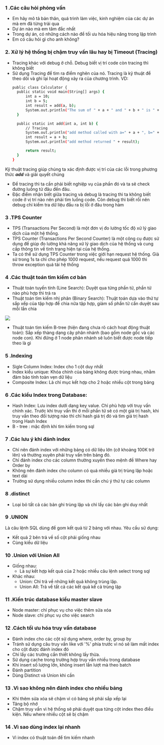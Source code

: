 ### 1 .Các câu hỏi phỏng vấn
- Em hãy mô tả bản thân, quá trình làm việc, kinh nghiệm của các dự án mà em đã từng trải qua
- Dự án nào mà em tâm đắc nhất
- Trong dự án, có những cách nào để tối ưu hóa hiệu năng trong lập trình
- Em có câu hỏi gì cho anh không?

### 2. Xử lý hệ thống bị chậm truy vấn lâu hay bị Timeout (Tracing)
- Tracing khác với debug ở chỗ. Debug biết vị trí code còn tracing thì không biết
- Sử dụng Tracing để tìm ra điểm nghẽn của nó. Tracing là kỹ thuật để theo dõi và ghi lại hoạt động xảy ra của chương trình. VD:
  ```sh
  public class Calculator {
    public static void main(String[] args) {
        int a = 10;
        int b = 5;
        int result = add(a, b);
        System.out.println("The sum of " + a + " and " + b + " is " + result);
    }

    public static int add(int a, int b) {
        // Tracing
        System.out.println("add method called with a=" + a + ", b=" + b);
        int result = a + b;
        System.out.println("add method returned " + result);

        return result;
    }
  }
  ```
Kỹ thuật tracing giúp chúng ta xác định được vị trí của các lỗi trong phương thức ***add*** và giải quyết chúng

- Để tracing thì ta cần phải biết nghiệp vụ của phần đó và ta sẽ check đường luồng từ đâu đến đâu. 
- Đặc điểm nhận biết giữa tracing và debug là tracing thì ta không biết code ở vị trí nào nên phải tìm luồng code. Còn debug thì biết rồi nên debug chỉ kiểm tra dữ liệu đầu ra bị lỗi ở đâu trong hàm

### 3 .TPS Counter
- TPS (Transactions Per Second) là một đơn vị đo lường tốc độ xử lý giao dịch của một hệ thống.
- TPS Counter (Transactions Per Second Counter) là một công cụ được sử dụng để giúp đo lường khả năng xử lý giao dịch của hệ thống và cung cấp thông tin về tình trạng hiện tại của hệ thống.
- Ta có thể sử dụng TPS Counter trong việc giới hạn request hệ thống. Giả sử trong 1s ta chỉ cho phép 1000 request, nếu request quá 1000 thì throw exception quá tải hệ thống

### 4 .Các thuật toán tìm kiếm cơ bản
- Thuật toán tuyến tính (Line Search): Duyệt qua từng phần tử, phần tử nào phù hợp thì trả ra
- Thuật toán tìm kiếm nhị phân (Binary Search): Thuật toán dựa vào thứ tự sắp xếp của tập hợp để chia nữa tập hợp, giảm số phần tử cần duyệt sau mỗi lần chia

![](https://blog.luyencode.net/wp-content/uploads/2018/07/thuat-toan-tim-kiem-nhi-phan-minh-hoa-code-su-dung-c-java.gif)
- Thuật toán tìm kiếm B-tree (hiện đang chưa rõ cách hoạt động thuật toán): Sắp xếp thàng dạng cây phân nhánh (bao gồm node gốc và các node con). Khi đứng ở 1 node phân nhánh sẽ luôn biết được node tiếp theo là gì

### 5 .Indexing
- Sigle Column Index: Index cho 1 cột duy nhất
- Index kiểu unique: Khóa chính của bảng không được trùng nhau, nhằm đảm bảo tính toàn vẹn dữ liệu
- Composite Index: Là chỉ mục kết hợp cho 2 hoặc nhiều cột trong bảng

### 6 .Các kiểu Index trong Database:
- Hash Index: Lưu index dưới dạng key value. Chỉ phù hợp với truy vấn chính xác. Trước khi truy vấn thì ở mỗi phần tử sẽ có một giá trị hash, khi truy vấn theo đối tượng nào thì chỉ hash giá trị đó và tìm giá trị hash trong Hash Index
- B - tree : mặc định khi tìm kiếm trong sql

### 7 .Các lưu ý khi đánh index
- Chỉ nên đánh index với những bảng có dữ liệu lớn (cỡ khoảng 100K trở lên) và thường xuyên phải truy vấn trên bảng đó.
- Chỉ đánh index cho các column thường xuyên theo mệnh đề Where hay Order by
- Không nên đánh index cho column có quá nhiều giá trị trùng lặp hoặc text dài
- Trường sử dụng nhiều column index thì cần chú ý thứ tự các column

### 8 .distinct 
- Loại bỏ tất cả các bản ghi trùng lặp và chỉ lấy các bản ghi duy nhất 

### 9 .UNION 
Là câu lệnh SQL dùng để gom kết quả từ 2 bảng với nhau.
Yêu cầu sử dụng:
  - Kết quả 2 bên trả về số cột phải giống nhau
  - Cùng kiểu dữ liệu

### 10 .Union với Union All
  - Giống nhau:
	  - Là sự kết hợp kết quả của 2 hoặc nhiều câu lệnh select trong sql
  - Khác nhau:
	  - Union: Chỉ trả về những kết quả không trùng lặp.
	  - Union All: Trả về tất cả các kết quả kể cả trùng lặp

### 11 .Kiến trúc database kiểu master slave
- Node master: chỉ phục vụ cho việc thêm sửa xóa
- Node slave: chỉ phục vụ cho việc search

### 12 .Cách tối ưu hóa truy vấn database
- Đánh index cho các cột sử dụng where, order by, group by
- Tránh sử dụng câu truy vấn like với '%' phía trước vì nó sẽ làm mất index cho cột được đánh index đó
- Chỉ lấy các trường cần thiết không lấy thừa.
- Sử dụng cache trong trường hợp truy vấn nhiều trong database
- Khi insert số lượng lớn, không insert lần lượt mà theo batch
- Đánh partition
- Dùng Distinct và Union khi cần

### 13 .Vì sao không nên đánh index cho nhiều bảng
- Khi thêm sửa xóa sẽ chậm vì có bảng sẽ phải sắp xếp lại
- Tăng bộ nhớ
- Chậm truy vấn vì hệ thống sẽ phải duyệt qua từng cột index theo điều kiện. Nếu where nhiều cột sẽ bị chậm

### 14 .Vì sao dùng index lại nhanh
- Vì index có thuật toán để tìm kiếm nhanh
